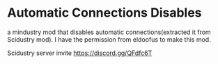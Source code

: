 # Automatic Connections Disables
a mindustry mod that disables automatic connections(extracted it from Scidustry mod). 
I have the permission from eldoofus to make this mod.

Scidustry server invite  https://discord.gg/QFdfc6T
